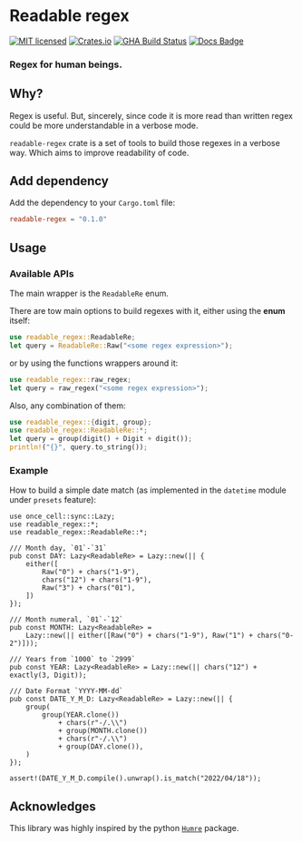# Readable regex

[![MIT licensed](https://img.shields.io/badge/license-MIT-blue.svg)](./LICENSE)
[![Crates.io](https://img.shields.io/crates/v/readable-regex.svg)](https://crates.io/crates/readable-regex)
[![GHA Build Status](https://github.com/danielsanchezq/readable-regex/workflows/CI/badge.svg)](https://github.com/danielsanchezq/readable-regex/actions?query=workflow%3ACI)
[![Docs Badge](https://docs.rs/readable-regex/badge.svg)](https://docs.rs/readable-regex)

### Regex for human beings.

## Why?

Regex is useful. But, sincerely, since code it is more read than written regex could 
be more understandable in a verbose mode.

`readable-regex` crate is a set of tools to build those regexes in a verbose way. Which aims
to improve readability of code.


## Add dependency
Add the dependency to your `Cargo.toml` file: 

```toml
readable-regex = "0.1.0"
```

## Usage

### Available APIs

The main wrapper is the `ReadableRe` enum.

There are tow main options to build regexes with it, either using the **enum** itself:

```rust
use readable_regex::ReadableRe;
let query = ReadableRe::Raw("<some regex expression>");
```

or by using the functions wrappers around it:

```rust
use readable_regex::raw_regex;
let query = raw_regex("<some regex expression>");
```

Also, any combination of them:

```rust
use readable_regex::{digit, group};
use readable_regex::ReadableRe::*;
let query = group(digit() + Digit + digit());
println!("{}", query.to_string());
```

### Example
How to build a simple date match (as implemented in the `datetime` module under `presets` feature):
```
use once_cell::sync::Lazy;
use readable_regex::*;
use readable_regex::ReadableRe::*;

/// Month day, `01`-`31`
pub const DAY: Lazy<ReadableRe> = Lazy::new(|| {
    either([
        Raw("0") + chars("1-9"),
        chars("12") + chars("1-9"),
        Raw("3") + chars("01"),
    ])
});

/// Month numeral, `01`-`12`
pub const MONTH: Lazy<ReadableRe> =
    Lazy::new(|| either([Raw("0") + chars("1-9"), Raw("1") + chars("0-2")]));

/// Years from `1000` to `2999`
pub const YEAR: Lazy<ReadableRe> = Lazy::new(|| chars("12") + exactly(3, Digit));

/// Date Format `YYYY-MM-dd`
pub const DATE_Y_M_D: Lazy<ReadableRe> = Lazy::new(|| {
    group(
        group(YEAR.clone())
            + chars(r"-/.\\")
            + group(MONTH.clone())
            + chars(r"-/.\\")
            + group(DAY.clone()),
    )
});

assert!(DATE_Y_M_D.compile().unwrap().is_match("2022/04/18"));
```

## Acknowledges

This library was highly inspired by the python [`Humre`](https://github.com/asweigart/humre) package.
